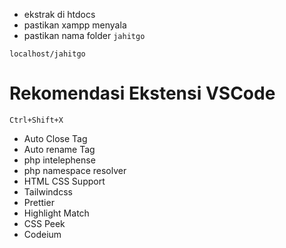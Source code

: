 - ekstrak di htdocs
- pastikan xampp menyala
- pastikan nama folder `jahitgo`

`localhost/jahitgo`

# Rekomendasi Ekstensi VSCode

`Ctrl+Shift+X`

- Auto Close Tag
- Auto rename Tag
- php intelephense
- php namespace resolver
- HTML CSS Support
- Tailwindcss
- Prettier
- Highlight Match
- CSS Peek
- Codeium
